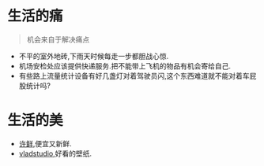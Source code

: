 # 生活的痛
>机会来自于解决痛点

- 不平的室外地砖,下雨天时候每走一步都胆战心惊.
- 机场安检处应该提供快递服务.把不能带上飞机的物品有机会寄给自己.
- 有些路上流量统计设备有好几盏灯对着驾驶员闪,这个东西难道就不能对着车屁股统计吗?

# 生活的美

- [许鲜](http://www.xuxian.com),便宜又新鲜.
- [vladstudio](http://www.vladstudio.com),好看的壁纸.
